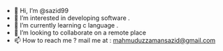 - 👋 Hi, I’m @sazid99
- 👀 I’m interested in developing software .
- 🌱 I’m currently learning c language .
- 💞️ I’m looking to collaborate on a remote place
- 📫 How to reach me ? mail me at : mahmuduzzamansazid@gmail.com

<!---
sazid99/sazid99 is a ✨ special ✨ repository because its `README.md` (this file) appears on your GitHub profile.
You can click the Preview link to take a look at your changes.
--->
